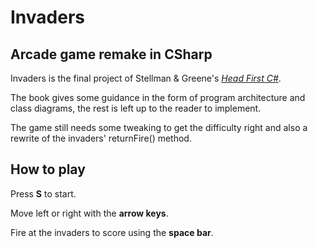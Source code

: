 # Invaders
## Arcade game remake in CSharp

Invaders is the final project of Stellman & Greene's [*Head First C#*](http://www.headfirstlabs.com/books/hfcsharp/).

The book gives some guidance in the form of program architecture and class diagrams, 
the rest is left up to the reader to implement.

The game still needs some tweaking to get the difficulty right and
also a rewrite of the invaders' returnFire() method.

## How to play

Press **S** to start.

Move left or right with the **arrow keys**.

Fire at the invaders to score using the **space bar**.
